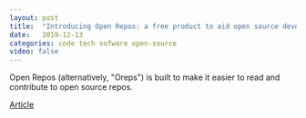 ```yaml
---
layout: post
title:  "Introducing Open Repos: a free product to aid open source development"
date:   2019-12-13
categories: code tech sofware open-source
video: false
---
```


Open Repos (alternatively, "Oreps﻿") is built to make it easier to read and contribute to open source repos.

[Article](https://www.gitclear.com/blog/introducing_open_repos_a_free_product_to_aid_open_source_development)





